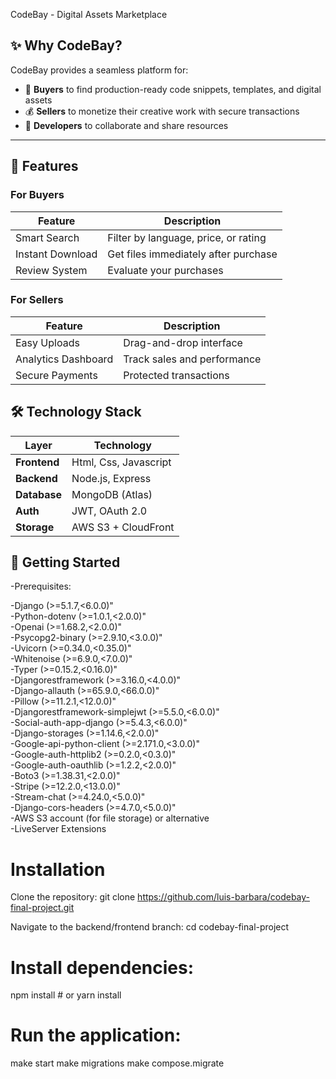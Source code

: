 CodeBay - Digital Assets Marketplace

## ✨ Why CodeBay?

CodeBay provides a seamless platform for:
- 🛒 **Buyers** to find production-ready code snippets, templates, and digital assets
- 💰 **Sellers** to monetize their creative work with secure transactions
- 🤝 **Developers** to collaborate and share resources

---

## 🚀 Features

### For Buyers
| Feature | Description |
|---------|-------------|
| Smart Search | Filter by language, price, or rating |
| Instant Download | Get files immediately after purchase |
| Review System | Evaluate your purchases |

### For Sellers
| Feature | Description |
|---------|-------------|
| Easy Uploads | Drag-and-drop interface |
| Analytics Dashboard | Track sales and performance |
| Secure Payments | Protected transactions |


## **🛠️ Technology Stack**  
| Layer          | Technology           |
|----------------|----------------------|
| **Frontend**   | Html, Css, Javascript|
| **Backend**    | Node.js, Express     |
| **Database**   | MongoDB (Atlas)      |
| **Auth**       | JWT, OAuth 2.0       |
| **Storage**    | AWS S3 + CloudFront  |


## 🚀 Getting Started
-Prerequisites:

-Django (>=5.1.7,<6.0.0)"   
-Python-dotenv (>=1.0.1,<2.0.0)"   
-Openai (>=1.68.2,<2.0.0)"   
-Psycopg2-binary (>=2.9.10,<3.0.0)"   
-Uvicorn (>=0.34.0,<0.35.0)"   
-Whitenoise (>=6.9.0,<7.0.0)"    
-Typer (>=0.15.2,<0.16.0)"    
-Djangorestframework (>=3.16.0,<4.0.0)"   
-Django-allauth (>=65.9.0,<66.0.0)"   
-Pillow (>=11.2.1,<12.0.0)"   
-Djangorestframework-simplejwt (>=5.5.0,<6.0.0)"   
-Social-auth-app-django (>=5.4.3,<6.0.0)"   
-Django-storages (>=1.14.6,<2.0.0)"   
-Google-api-python-client (>=2.171.0,<3.0.0)"   
-Google-auth-httplib2 (>=0.2.0,<0.3.0)"   
-Google-auth-oauthlib (>=1.2.2,<2.0.0)"   
-Boto3 (>=1.38.31,<2.0.0)"   
-Stripe (>=12.2.0,<13.0.0)"   
-Stream-chat (>=4.24.0,<5.0.0)"   
-Django-cors-headers (>=4.7.0,<5.0.0)"   
-AWS S3 account (for file storage) or alternative   
-LiveServer Extensions   



# Installation
Clone the repository:
git clone https://github.com/luis-barbara/codebay-final-project.git


Navigate to the backend/frontend branch:
cd codebay-final-project

# Install dependencies:
npm install  # or yarn install

# Run the application:
make start
make migrations
make compose.migrate






